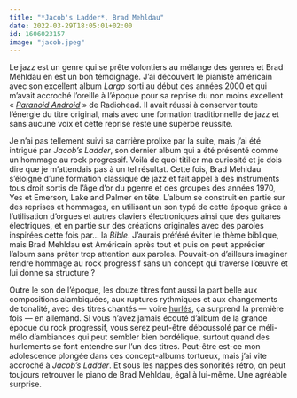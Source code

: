 ```yaml
---
title: "*Jacob's Ladder*, Brad Mehldau"
date: 2022-03-29T18:05:01+02:00
id: 1606023157 
image: "jacob.jpeg"
---
```


Le jazz est un genre qui se prête volontiers au mélange des genres et Brad Mehldau en est un bon témoignage. J’ai découvert le pianiste américain avec son excellent album *Largo* sorti au début des années 2000 et qui m’avait accroché l’oreille à l’époque pour sa reprise du non moins excellent « [*Paranoid Android*](https://www.youtube.com/watch?v=NZGQp6sWM4s) » de Radiohead. Il avait réussi à conserver toute l’énergie du titre original, mais avec une formation traditionnelle de jazz et sans aucune voix et cette reprise reste une superbe réussite.

Je n’ai pas tellement suivi sa carrière prolixe par la suite, mais j’ai été intrigué par *Jacob’s Ladder*, son dernier album qui a été présenté comme un hommage au rock progressif. Voilà de quoi titiller ma curiosité et je dois dire que je m’attendais pas à un tel résultat. Cette fois, Brad Mehldau s’éloigne d’une formation classique de jazz et fait appel à des instruments tous droit sortis de l’âge d’or du pgenre et des groupes des années 1970, Yes et Emerson, Lake and Palmer en tête. L’album se construit en partie sur des reprises et hommages, en utilisant un son typé de cette époque grâce à l’utilisation d’orgues et autres claviers électroniques ainsi que des guitares électriques, et en partie sur des créations originales avec des paroles inspirées cette fois par… la *Bible*. J’aurais préféré éviter le thème biblique, mais Brad Mehldau est Américain après tout et puis on peut apprécier l’album sans prêter trop attention aux paroles. Pouvait-on d’ailleurs imaginer rendre hommage au rock progressif sans un concept qui traverse l’œuvre et lui donne sa structure ?

Outre le son de l’époque, les douze titres font aussi la part belle aux compositions alambiquées, aux ruptures rythmiques et aux changements de tonalité, avec des titres chantés — voire [hurlés](https://www.youtube.com/watch?v=45NzyaiGOaI), ça surprend la première fois — en allemand. Si vous n’avez jamais écouté d’album de la grande époque du rock progressif, vous serez peut-être déboussolé par ce méli-mélo d’ambiances qui peut sembler bien bordélique, surtout quand des hurlements se font entendre sur l’un des titres. Peut-être est-ce mon adolescence plongée dans ces concept-albums tortueux, mais j’ai vite accroché à *Jacob’s Ladder*. Et sous les nappes des sonorités rétro, on peut toujours retrouver le piano de Brad Mehldau, égal à lui-même. Une agréable surprise.